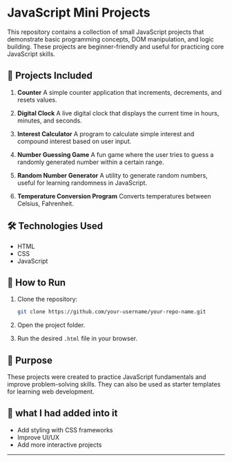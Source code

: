 
# JavaScript Mini Projects

This repository contains a collection of small JavaScript projects that demonstrate basic programming concepts, DOM manipulation, and logic building. These projects are beginner-friendly and useful for practicing core JavaScript skills.

## 📂 Projects Included

1. **Counter**
   A simple counter application that increments, decrements, and resets values.

2. **Digital Clock**
   A live digital clock that displays the current time in hours, minutes, and seconds.

3. **Interest Calculator**
   A program to calculate simple interest and compound interest based on user input.

4. **Number Guessing Game**
   A fun game where the user tries to guess a randomly generated number within a certain range.

5. **Random Number Generator**
   A utility to generate random numbers, useful for learning randomness in JavaScript.

6. **Temperature Conversion Program**
   Converts temperatures between Celsius, Fahrenheit.

## 🛠️ Technologies Used

* HTML
* CSS
* JavaScript

## 🚀 How to Run

1. Clone the repository:

   ```bash
   git clone https://github.com/your-username/your-repo-name.git
   ```
2. Open the project folder.
3. Run the desired `.html` file in your browser.

## 🎯 Purpose

These projects were created to practice JavaScript fundamentals and improve problem-solving skills. They can also be used as starter templates for learning web development.

## 📌 what I had added into it

* Add styling with CSS frameworks
* Improve UI/UX
* Add more interactive projects

---

